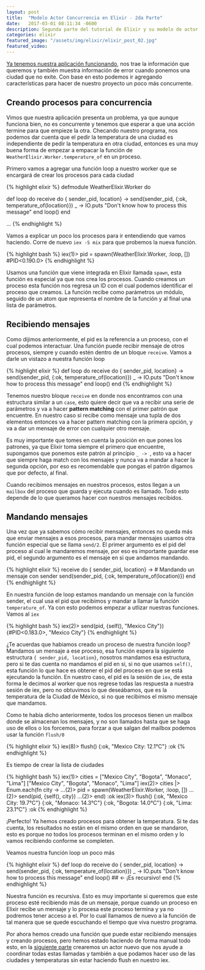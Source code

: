 ```yaml
---
layout: post
title:  "Modelo Actor Concurrencia en Elixir - 2da Parte"
date:   2017-03-01 08:11:34 -0600
description: Segunda parte del tutorial de Elixir y su modelo de actor concurrencia.
categories: elixir
featured_image: "/assets/img/elixir/elixir_post_02.jpg"
featured_video:
---
```


[Ya tenemos nuestra aplicación funcionando](/elixir/modelo-actor-concurrencia-en-elixir-1ra-parte/), nos trae la información que queremos
y también muestra información de error cuando ponemos una ciudad que no exite. Con
base en esto podemos ir agregando características para hacer de nuestro
proyecto un poco más concurrente.

## Creando procesos para concurrencia

Vimos que nuestra aplicación presenta un problema, ya que aunque funciona bien, no es
concurrente y tenemos que esperar a que una acción termine para que empieze la otra. Checando
nuestro programa, nos podemos dar cuenta que el pedir la temperatura de una ciudad es
independiente de pedir la temperatura en otra ciudad, entonces es una muy buena forma
de empezar a empacar la función de `WeatherElixir.Worker.temperature_of` en un proceso.

Primero vamos a agregar una función loop a nuestro worker que se encargará de
crear los procesos para cada ciudad

{% highlight elixir %}
defmodule WeatherElixir.Worker do

  def loop do
    receive do
      { sender_pid, location} ->
        send(sender_pid, {:ok, temperature_of(location)})
      _ -> 
        IO.puts "Don't know how to process this message"
    end
    loop()
  end

  ...
{% endhighlight %}


Vamos a explicar un poco los procesos para ir entendiendo que vamos haciendo.
Corre de nuevo `iex -S mix` para que probemos la nueva función.

{% highlight bash %}
iex(1)> pid = spawn(WeatherElixir.Worker, :loop, [])
#PID<0.190.0>
{% endhighlight %}

Usamos una función que viene integrada en Elixir llamada `spawn`, esta función
es especial ya que nos crea los procesos. Cuando creamos un proceso esta función 
nos regresa un ID con el cual podemos identificar el proceso que creamos. La función
recibe como parámetros un módulo, seguido de un atom que representa el nombre de la
función y al final una lista de parámetros.

## Recibiendo mensajes

Como dijimos anteriormente, el pid es la referencia a un proceso, con el cual
podemos interactuar. Una función puede recibir mensaje de otros procesos, siempre
y cuando estén dentro de un bloque `receive`. Vamos a darle un vistazo a nuestra
función loop

{% highlight elixir %}
  def loop do
    receive do
      { sender_pid, location} ->
        send(sender_pid, {:ok, temperature_of(location)})
      _ -> 
        IO.puts "Don't know how to process this message"
    end
    loop()
  end
{% endhighlight %}

Tenemos nuestro bloque `receive` en donde nos encontramos con una estructura
similar a un `case`, esto quiere decir que va a recibir una serie de parámetros
y va a hacer **pattern matching** con el primer patrón que encuentre. En nuestro
caso si recibe como mensaje una tupla de dos elementos entonces va a hacer
pattern matching con la primera opción, y va a dar un mensaje de error con cualquier
otro mensaje.

Es muy importante que tomes en cuenta la posición en que pones los patrones, ya que
Elixir toma siempre el primero que encuentre, supongamos que ponemos este patrón
al principio `_ -> `, esto va a hacer que siempre haga match con los mensajes y nunca
va a mandar a hacer la segunda opción, por eso es recomendable que pongas el patrón 
digamos que por defecto, al final.

Cuando recibimos mensajes en nuestros procesos, estos llegan a un `mailbox` del proceso
que guarda y ejecuta cuando es llamado. Todo esto depende de lo que queramos hacer
con nuestros mensajes recibidos.

## Mandando mensajes

Una vez que ya sabemos cómo recibir mensajes, entonces no queda más que enviar
mensajes a esos procesos, para mandar mensajes usamos otra función especial que se
llama `send/2`. El primer argumento es el pid del proceso al cual le mandaremos 
mensaje, por eso es importante guardar ese pid, el segundo argumento es el mensaje
en si que andamos mandando.

{% highlight elixir %}
    receive do
      { sender_pid, location} ->
        # Mandando un mensaje con sender
        send(sender_pid, {:ok, temperature_of(location)})
    end
{% endhighlight %}

En nuestra función de loop estamos mandando un mensaje con la función sender, el
cual usa el pid que recibimos y mandar a llamar la función `temperature_of`. Ya con
esto podemos empezar a utlizar nuestras funciones. Vamos al `iex`

{% highlight bash %}
iex(2)> send(pid, {self(), "Mexico City"})
{#PID<0.183.0>, "Mexico City"}
{% endhighlight %}

¿Te acuerdas que habiamos creado un proceso de nuestra función loop? Mandamos
un mensaje a ese proceso, esa función espera la siguiente estructura `{ sender_pid, location}`,
nosotros mandamos esa estructura, pero si te das cuenta no mandamos el pid en si, si no que
usamos `self()`, esta función lo que hace es obtener el pid del proceso en que se está ejecutando 
la función. En nuestro caso, el pid es la sesión de `iex`, de esta forma le decimos al worker
que nos regrese todas las respuesta a nuestra sesión de iex, pero no obtuvimos lo que deseábamos, 
que es la temperatura de la Ciudad de México, si no que recibimos el mismo mensaje que mandamos.

Como te había dicho anteriormente, todos los procesos tienen un mailbox donde se almacenan
los mensajes, y no son llamados hasta que se haga uso de ellos o los forcemos, para forzar
a que salgan del mailbox podemos usar la función `flush/0`

{% highlight elixir %}
iex(8)> flush()
{:ok, "Mexico City: 12.1°C"}
:ok
{% endhighlight %}

Es tiempo de crear la lista de ciudades

{% highlight bash %}
iex(1)> cities = ["Mexico City", "Bogota", "Monaco", "Lima"]
["Mexico City", "Bogota", "Monaco", "Lima"]
iex(2)> cities |> Enum.each(fn city ->
...(2)>   pid = spawn(WeatherElixir.Worker, :loop, [])
...(2)>   send(pid, {self(), city})
...(2)> end)
:ok
iex(3)> flush()
{:ok, "Mexico City: 19.7°C"}
{:ok, "Monaco: 14.3°C"}
{:ok, "Bogota: 14.0°C"}
{:ok, "Lima: 23.1°C"}
:ok
{% endhighlight %}

¡Perfecto! Ya hemos creado procesos para obtener la temperatura. Si te das cuenta, los
resultados no están en el mismo orden en que se mandaron, esto es porque no todos los procesos
terminan en el mismo orden y lo vamos recibiendo conforme se completen.

Veamos nuestra función loop un poco más

{% highlight elixir %}
  def loop do
    receive do
      { sender_pid, location} ->
        send(sender_pid, {:ok, temperature_of(location)})
      _ -> 
        IO.puts "Don't know how to process this message"
    end
    loop() ## <- ¡Es recursivo! 
  end
{% endhighlight %}

Nuestra función es recursiva. Esto es muy importante si queremos que este proceso esté
recibiendo más de un mensaje, porque cuando un proceso en Elixir recibe un mensaje
y lo procesa este proceso termina y ya no podremos tener acceso a el. Por lo cual llamamos
de nuevo a la función de tal manera que se quede escuchando el tiempo que viva nuestro
programa.

Por ahora hemos creado una función que puede estar recibiendo mensajes y creando procesos, 
pero hemos estado haciendo de forma manual todo esto, en la [siguiente parte](/elixir/modelo-actor-concurrencia-en-elixir-3ra-parte/) crearemos
un actor nuevo que nos ayude a coordinar todas estas llamadas y también a que podamos hacer
uso de las ciudades y temperaturas sin estar haciendo flush en nuestro iex.
